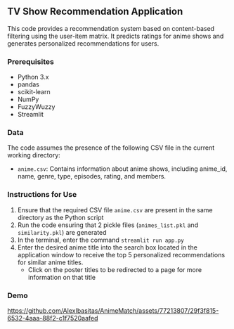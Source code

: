 ## TV Show Recommendation Application

This code provides a recommendation system based on content-based filtering using the user-item matrix. It predicts ratings for anime shows and generates personalized recommendations for users.

### Prerequisites
- Python 3.x
- pandas
- scikit-learn
- NumPy
- FuzzyWuzzy
- Streamlit


### Data
The code assumes the presence of the following CSV file in the current working directory:

- `anime.csv`: Contains information about anime shows, including anime_id, name, genre, type, episodes, rating, and members.

### Instructions for Use
1.  Ensure that the required CSV file `anime.csv` are present in the same directory as the Python script
2.  Run the code ensuring that 2 pickle files (`animes_list.pkl` and `similarity.pkl`) are generated
3.  In the terminal, enter the command `streamlit run app.py`
4.  Enter the desired anime title into the search box located in the application window to receive the top 5 personalized recommendations for similar anime titles.
    - Click on the poster titles to be redirected to a page for more information on that title

### Demo
https://github.com/AlexIbasitas/AnimeMatch/assets/77213807/29f3f815-6532-4aaa-88f2-c1f7520aafed

